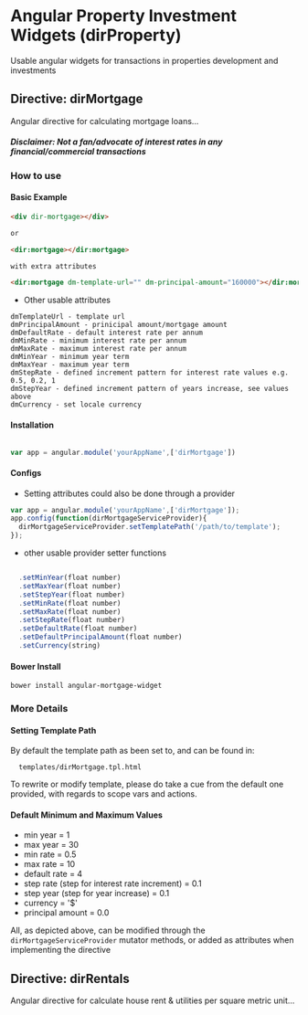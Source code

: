 # Angular Property Investment Widgets (dirProperty)
Usable angular widgets for transactions in properties development and investments

## Directive: dirMortgage
Angular directive for calculating mortgage loans...

##### Disclaimer: Not a fan/advocate of interest rates in any financial/commercial transactions

### How to use  

#### Basic Example

```html
<div dir-mortgage></div>

or

<dir:mortgage></dir:mortgage>

with extra attributes

<dir:mortgage dm-template-url="" dm-principal-amount="160000"></dir:mortgage>

```

- Other usable attributes

```
dmTemplateUrl - template url
dmPrincipalAmount - prinicipal amount/mortgage amount
dmDefaultRate - default interest rate per annum
dmMinRate - minimum interest rate per annum
dmMaxRate - maximum interest rate per annum
dmMinYear - minimum year term
dmMaxYear - maximum year term
dmStepRate - defined increment pattern for interest rate values e.g. 0.5, 0.2, 1
dmStepYear - defined increment pattern of years increase, see values above
dmCurrency - set locale currency

```

#### Installation

```javascript

var app = angular.module('yourAppName',['dirMortgage'])

```

#### Configs

- Setting attributes could also be done through a provider

```javascript
var app = angular.module('yourAppName',['dirMortgage']);
app.config(function(dirMortgageServiceProvider){
  dirMortgageServiceProvider.setTemplatePath('/path/to/template');
});

```
- other usable provider setter functions

```javascript

  .setMinYear(float number)
  .setMaxYear(float number)
  .setStepYear(float number)
  .setMinRate(float number)
  .setMaxRate(float number)
  .setStepRate(float number)
  .setDefaultRate(float number)
  .setDefaultPrincipalAmount(float number)
  .setCurrency(string)

```
#### Bower Install

```
bower install angular-mortgage-widget

```

### More Details

#### Setting Template Path

By default the template path as been set to, and can be found in:

```
  templates/dirMortgage.tpl.html

```

To rewrite or modify template, please do take a cue from the default one provided, 
with regards to scope vars and actions.

#### Default Minimum and Maximum Values

- min year = 1
- max year = 30
- min rate = 0.5
- max rate = 10
- default rate = 4
- step rate (step for interest rate increment) = 0.1
- step year (step for year increase) = 0.1
- currency = '$'
- principal amount = 0.0

All, as depicted above, can be modified through the ```dirMortgageServiceProvider``` mutator methods, or added as attributes when implementing the directive

## Directive: dirRentals
Angular directive for calculate house rent & utilities per square metric unit...

